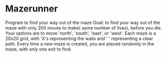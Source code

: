 # Mazerunner
Program to find your way out of the maze
Goal: to find your way out of the maze with only 200 moves to make( same number of lives), before you die.
Your options are to move 'north', 'south', 'east', or 'west'. Each maze is a 20x20 grid, with 'X's representing the walls and ' ' representing a clear path. Every time a new maze is created, you are placed randomly in the maze, with only one exit to find.
